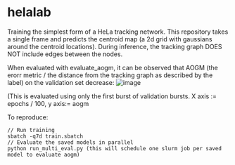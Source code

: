 # helalab


Training the simplest form of a HeLa tracking network. This repository takes a single frame and predicts the centroid map (a 2d grid with gaussians around the centroid locations). During inference, the tracking graph DOES NOT include edges between the nodes.



When evaluated with evaluate_aogm, it can be observed that AOGM (the erorr metric / the distance from the tracking graph as described by the label) on the validation set decrease:
![image](https://github.com/user-attachments/assets/d1f5f404-d4bc-4f72-9ad1-57fb2df425b1)

(This is evaluated using only the first burst of validation bursts. X axis := epochs / 100, y axis:= aogm  

To reproduce:
```
// Run training
sbatch -q7d train.sbatch
// Evaluate the saved models in parallel
python run_multi_eval.py (this will schedule one slurm job per saved model to evaluate aogm)
```
